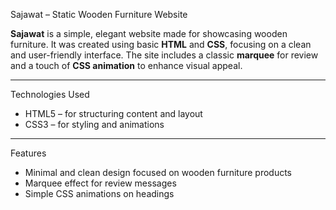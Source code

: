 Sajawat – Static Wooden Furniture Website

**Sajawat** is a simple, elegant website made for showcasing wooden furniture. It was created using basic **HTML** and **CSS**, focusing on a clean and user-friendly interface. The site includes a classic **marquee** for review and a touch of **CSS animation** to enhance visual appeal.

---

Technologies Used

- HTML5 – for structuring content and layout
- CSS3 – for styling and animations

---

Features

- Minimal and clean design focused on wooden furniture products
- Marquee effect for review messages
- Simple CSS animations on headings


